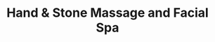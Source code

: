---
title: "Hand & Stone Massage and Facial Spa"
url: /north-york/hand-und-stone-massage-and-facial-spa/
shop: Massage
---